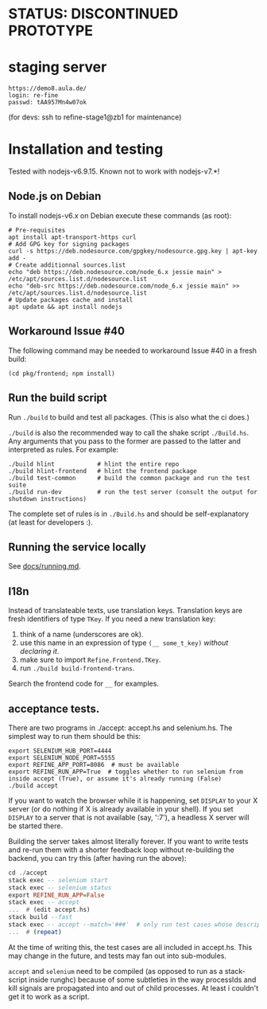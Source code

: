


# STATUS: DISCONTINUED PROTOTYPE



# staging server

```
https://demo8.aula.de/
login: re-fine
passwd: tAA957Mn4w07ok
```

(for devs: ssh to refine-stage1@zb1 for maintenance)


# Installation and testing

Tested with nodejs-v6.9.15.  Known not to work with nodejs-v7.*!


## Node.js on Debian

To install nodejs-v6.x on Debian execute these commands (as root):

    # Pre-requisites
    apt install apt-transport-https curl
    # Add GPG key for signing packages
    curl -s https://deb.nodesource.com/gpgkey/nodesource.gpg.key | apt-key add -
    # Create additionnal sources.list
    echo "deb https://deb.nodesource.com/node_6.x jessie main" > /etc/apt/sources.list.d/nodesource.list
    echo "deb-src https://deb.nodesource.com/node_6.x jessie main" >> /etc/apt/sources.list.d/nodesource.list
    # Update packages cache and install
    apt update && apt install nodejs


## Workaround Issue #40

The following command may be needed to workaround Issue #40 in a fresh build:

    (cd pkg/frontend; npm install)


## Run the build script

Run `./build` to build and test all packages.  (This is also what the
ci does.)

`./build` is also the recommended way to call the shake script
`./Build.hs`.  Any arguments that you pass to the former are passed to
the latter and interpreted as rules.  For example:

```shell
./build hlint            # hlint the entire repo
./build hlint-frontend   # hlint the frontend package
./build test-common      # build the common package and run the test suite
./build run-dev          # run the test server (consult the output for shutdown instructions)
```

The complete set of rules is in `./Build.hs` and should be
self-explanatory (at least for developers :).


## Running the service locally

See [docs/running.md](running).

## I18n

Instead of translateable texts, use translation keys.  Translation
keys are fresh identifiers of type `TKey`.  If you need a new
translation key:

1. think of a name (underscores are ok).
2. use this name in an expression of type `(__ some_t_key)` *without declaring it*.
3. make sure to import `Refine.Frontend.TKey`.
4. run `./build build-frontend-trans`.

Search the frontend code for `__` for examples.


## acceptance tests.

There are two programs in ./accept: accept.hs and selenium.hs.  The
simplest way to run them should be this:

```
export SELENIUM_HUB_PORT=4444
export SELENIUM_NODE_PORT=5555
export REFINE_APP_PORT=8086  # must be available
export REFINE_RUN_APP=True  # toggles whether to run selenium from inside accept (True), or assume it's already running (False)
./build accept
```

If you want to watch the browser while it is happening, set `DISPLAY`
to your X server (or do nothing if X is already available in your
shell).  If you set `DISPLAY` to a server that is not available (say,
':7'), a headless X server will be started there.

Building the server takes almost literally forever.  If you want to
write tests and re-run them with a shorter feedback loop without
re-building the backend, you can try this (after having run the
above):

```haskell
cd ./accept
stack exec -- selenium start
stack exec -- selenium status
export REFINE_RUN_APP=False
stack exec -- accept
...  # (edit accept.hs)
stack build --fast
stack exec -- accept --match='###'  # only run test cases whose description contains ###
...  # (repeat)
```

At the time of writing this, the test cases are all included in
accept.hs.  This may change in the future, and tests may fan out into
sub-modules.

`accept` and `selenium` need to be compiled (as opposed to run as a
stack-script inside runghc) because of some subtleties in the way
processIds and kill signals are propagated into and out of child
processes.  At least i couldn't get it to work as a script.
